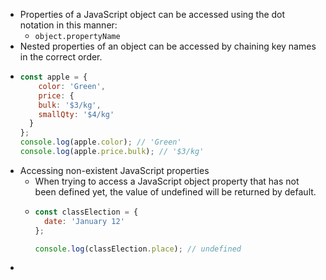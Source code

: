 - Properties of a JavaScript object can be accessed using the dot notation in this manner:
	- `object.propertyName`
- Nested properties of an object can be accessed by chaining key names in the correct order.
- ```javascript
  const apple = {
      color: 'Green',
      price: {
      bulk: '$3/kg',
      smallQty: '$4/kg'
    }
  };
  console.log(apple.color); // 'Green'
  console.log(apple.price.bulk); // '$3/kg'
  ```
- Accessing non-existent JavaScript properties
	- When trying to access a JavaScript object property that has not been defined yet, the value of undefined will be returned by default.
	- ```javascript
	  const classElection = {
	  	date: 'January 12'
	  };
	  
	  console.log(classElection.place); // undefined
	  ```
-